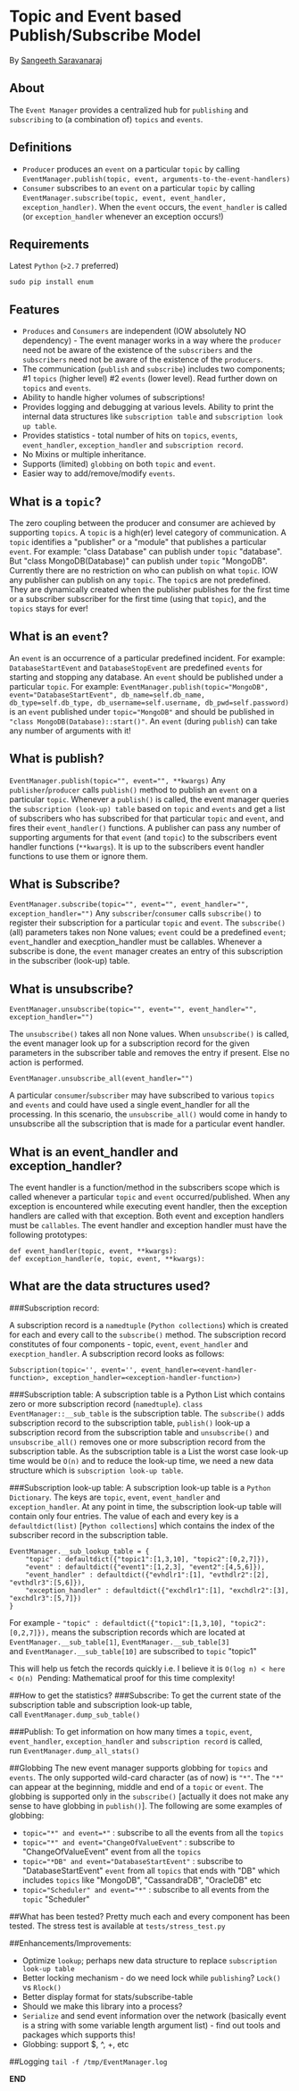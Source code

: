 Topic and Event based Publish/Subscribe Model
=============================================

By [Sangeeth Saravanaraj](https://github.com/sangeeths)

## About

The `Event Manager` provides a centralized hub for `publishing` and `subscribing` to (a combination of) `topics` and `events`. 

## Definitions

 * `Producer` produces an `event` on a particular `topic` by calling `EventManager.publish(topic, event, arguments-to-the-event-handlers)`
 * `Consumer` subscribes to an `event` on a particular `topic` by calling `EventManager.subscribe(topic, event, event_handler, exception_handler)`. When the `event` occurs, the `event_handler` is called (or `exception_handler` whenever an exception occurs!)

## Requirements 
Latest `Python` (`>2.7` preferred)

```sudo pip install enum```

## Features
 * `Produces` and `Consumers` are independent (IOW absolutely NO dependency) - The event manager works in a way where the `producer` need not be aware of the existence of the `subscribers` and the `subscribers` need not be aware of the existence of the `producers`. 
 * The communication (`publish` and `subscribe`) includes two components; #1 `topics` (higher level) #2 `events` (lower level). Read further down on `topics` and `events`.
 * Ability to handle higher volumes of subscriptions!
 * Provides logging and debugging at various levels. Ability to print the internal data structures like `subscription table` and `subscription look up table`. 
 * Provides statistics - total number of hits on `topics`, `events`, `event_handler`, `exception_handler` and `subscription record`.
 * No Mixins or multiple inheritance. 
 * Supports (limited) `globbing` on both `topic` and `event`.
 * Easier way to add/remove/modify `events`. 

## What is a `topic`?
The zero coupling between the producer and consumer are achieved by supporting `topics`. A `topic` is a high(er) level category of communication. A `topic` identifies a "publisher" or a "module" that publishes a particular `event`. For example: "class Database" can publish under `topic` "database". But "class MongoDB(Database)" can publish under `topic` "MongoDB". Currently there are no restriction on who can publish on what `topic`. IOW any publisher can publish on any `topic`. The `topic`s are not predefined. They are dynamically created when the publisher publishes for the first time or a subscriber subscriber for the first time (using that `topic`), and the `topics` stays for ever! 

## What is an `event`?
An `event` is an occurrence of a particular predefined incident. For example: `DatabaseStartEvent` and `DatabaseStopEvent` are predefined `events` for starting and stopping any database. An `event` should be published under a particular `topic`. For example: `EventManager.publish(topic="MongoDB", event="DatabaseStartEvent", db_name=self.db_name, db_type=self.db_type, db_username=self.username, db_pwd=self.password)` is an `event` published under `topic="MongoDB"` and should be published in `"class MongoDB(Database)::start()"`. An `event` (during `publish`) can take any number of arguments with it!
 
## What is publish?
```EventManager.publish(topic="", event="", **kwargs)```
Any `publisher`/`producer` calls `publish()` method to publish an `event` on a particular `topic`. Whenever a `publish()` is called, the event manager queries the `subscription (look-up) table` based on `topic` and `events` and get a list of subscribers who has subscribed for that particular `topic` and `event`, and fires their `event_handler()` functions. A publisher can pass any number of supporting arguments for that `event` (and `topic`) to the subscribers event handler functions (`**kwargs`). It is up to the subscribers event handler functions to use them or ignore them. 

## What is Subscribe?
```EventManager.subscribe(topic="", event="", event_handler="", exception_handler="")```
Any `subscriber`/`consumer` calls `subscribe()` to register their subscription for a particular `topic` and `event`. The `subscribe()` (all) parameters takes non None values; `event` could be a predefined `event`; `event`_handler and execption_handler must be callables. Whenever a subscribe is done, the `event` manager creates an entry of this subscription in the subscriber (look-up) table. 

## What is unsubscribe?

```
EventManager.unsubscribe(topic="", event="", event_handler="", exception_handler="")
```
The `unsubscribe()` takes all non None values. When `unsubscribe()` is called, the event manager look up for a subscription record for the given parameters in the subscriber table and removes the entry if present. Else no action is performed. 

```
EventManager.unsubscribe_all(event_handler="")
``` 
A particular `consumer`/`subscriber` may have subscribed to various `topics` and `events` and could have used a single event_handler for all the processing. In this scenario, the `unsubscribe_all()` would come in handy to unsubscribe all the subscription that is made for a particular event handler. 


## What is an event_handler and exception_handler?

The event handler is a function/method in the subscribers scope which is called whenever a particular `topic` and `event` occurred/published. When any exception is encountered while executing event handler, then the exception handlers are called with that exception. Both event and exception handlers must be `callables`. The event handler and exception handler must have the following prototypes:

```
def event_handler(topic, event, **kwargs):
def exception_handler(e, topic, event, **kwargs):
```

## What are the data structures used?

###Subscription record:

A subscription record is a `namedtuple` (`Python collections`) which is created for each and every call to the `subscribe()` method. The subscription record constitutes of four components - topic, `event`, `event_handler` and `execption_handler`. A subscription record looks as follows:

```Subscription(topic='', event='', event_handler=<event-handler-function>, exception_handler=<exception-handler-function>)```


###Subscription table:
A subscription table is a Python List which contains zero or more subscription record (`namedtuple`). `class EventManager::__sub_table` is the subscription table. The `subscribe()` adds subscription record to the subscription table, `publish()` look-up a subscription record from the subscription table and `unsubscribe()` and `unsubscribe_all()` removes one or more subscription record from the subscription table. As the subscription table is a List the worst case look-up time would be `O(n)` and to reduce the look-up time, we need a new data structure which is `subscription look-up table`. 

###Subscription look-up table:
A subscription look-up table is a `Python Dictionary`. The keys are `topic`, `event`, `event_handler` and `exception_handler`. At any point in time, the subscription look-up table will contain only four entries. The value of each and every key is a `defaultdict(list)` [`Python collections`] which contains the index of the subscriber record in the subscription table.

```
EventManager.__sub_lookup_table = {
    "topic" : defaultdict({"topic1":[1,3,10], "topic2":[0,2,7]}),
    "event" : defaultdict({"event1":[1,2,3], "event2":[4,5,6]}),
    "event_handler" : defaultdict({"evhdlr1":[1], "evthdlr2":[2], "evthdlr3":[5,6]}),
    "exception_handler" : defaultdict({"exchdlr1":[1], "exchdlr2":[3], "exchdlr3":[5,7]})
}
```

For example - `"topic" : defaultdict({"topic1":[1,3,10], "topic2":[0,2,7]}),` means the subscription records which are located at `EventManager.__sub_table[1]`, `EventManager.__sub_table[3]` and `EventManager.__sub_table[10]` are subscribed to `topic` "topic1"

This will help us fetch the records quickly i.e. I believe it is `O(log n) < here < O(n)` 
Pending: Mathematical proof for this time complexity!

##How to get the statistics?
###Subscribe:
To get the current state of the subscription table and subscription look-up table, call `EventManager.dump_sub_table()`

###Publish:
To get information on how many times a `topic`, `event`, `event_handler`, `exception_handler` and `subscription record` is called, run `EventManager.dump_all_stats()`

##Globbing
The new event manager supports globbing for `topics` and `events`. The only supported wild-card character (as of now) is `"*"`. The `"*"` can appear at the beginning, middle and end of a `topic` or `event`. The globbing is supported only in the `subscribe()` [actually it does not make any sense to have globbing in `publish()`]. The following are some examples of globbing:

 * `topic="*" and event=*"` : subscribe to all the events from all the `topics`
 * `topic="*" and event="ChangeOfValueEvent"` : subscribe to "ChangeOfValueEvent" event from all the `topics`
 * `topic="*DB" and event="DatabaseStartEvent"` : subscribe to "DatabaseStartEvent" `event` from all `topics` that ends with "DB" which includes `topics` like "MongoDB", "CassandraDB", "OracleDB" etc
 * `topic="Scheduler" and event="*"` : subscribe to all events from the `topic` "Scheduler"

##What has been tested?
Pretty much each and every component has been tested. The stress test is available at `tests/stress_test.py`

##Enhancements/Improvements:
 * Optimize `lookup`; perhaps new data structure to replace `subscription look-up table`
 * Better locking mechanism - do we need lock while `publishing`? `Lock()` vs `Rlock()`
 * Better display format for stats/subscribe-table
 * Should we make this library into a process? 
 * `Serialize` and send event information over the network (basically event is a string with some variable length argument list) - find out tools and packages which supports this! 
 * Globbing: support $, ^, +, etc 

##Logging
```tail -f /tmp/EventManager.log```


__END__
